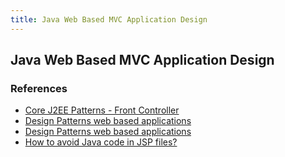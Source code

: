 ```yaml
---
title: Java Web Based MVC Application Design
---
```

## Java Web Based MVC Application Design

### References
- [Core J2EE Patterns - Front Controller](https://www.oracle.com/technetwork/java/frontcontroller-135648.html)
- [Design Patterns web based applications](https://stackoverflow.com/questions/3541077/design-patterns-web-based-applications)
- [Design Patterns web based applications](https://stackoverflow.com/questions/3541077/design-patterns-web-based-applications)
- [How to avoid Java code in JSP files?](https://stackoverflow.com/questions/3177733/how-to-avoid-java-code-in-jsp-files)